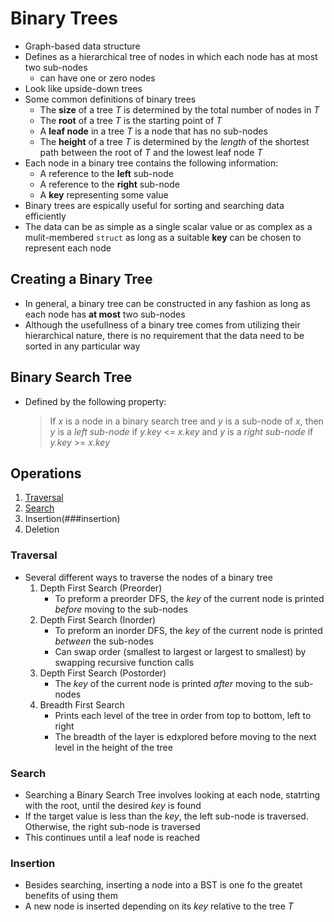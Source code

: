 # Binary Trees

- Graph-based data structure
- Defines as a hierarchical tree of nodes in which each node has at most two sub-nodes
  - can have one or zero nodes
- Look like upside-down trees
- Some common definitions of binary trees
  - The __size__ of a tree _T_ is determined by the total number of nodes in _T_
  - The __root__ of a tree _T_ is the starting point of _T_
  - A __leaf node__ in a tree _T_ is a node that has no sub-nodes
  - The __height__ of a tree _T_ is determined by the _length_ of the shortest path between the root of _T_ and the lowest leaf node _T_
- Each node in a binary tree contains the following information:
  - A reference to the __left__ sub-node
  - A reference to the __right__ sub-node
  - A __key__ representing some value
- Binary trees are espically useful for sorting and searching data efficiently
- The data can be as simple as a single scalar value or as complex as a mulit-membered `struct` as long as a suitable __key__ can be chosen to represent each node

## Creating a Binary Tree

- In general, a binary tree can be constructed in any fashion as long as each node has __at most__ two sub-nodes
- Although the usefullness of a binary tree comes from utilizing their hierarchical nature, there is no requirement that the data need to be sorted in any particular way

## Binary Search Tree

- Defined by the following property:
  > If _x_ is a node in a binary search tree and _y_ is a sub-node of _x_, then _y_ is a _left sub-node_ if _y.key_ <= _x.key_ and _y_ is a _right sub-node_ if _y.key_ >= _x.key_

## Operations

1. [Traversal](###traversal)
2. [Search](###search)
3. Insertion(###insertion)
4. Deletion

### Traversal

- Several different ways to traverse the nodes of a binary tree
    1. Depth First Search (Preorder)
        - To preform a preorder DFS, the _key_ of the current node is printed _before_ moving to the sub-nodes
    2. Depth First Search (Inorder)
        - To preform an inorder DFS, the _key_ of the current node is printed _between_ the sub-nodes 
        - Can swap order (smallest to largest or largest to smallest) by swapping recursive function calls
    3. Depth First Search (Postorder)
        - The _key_ of the current node is printed _after_ moving to the sub-nodes
    4. Breadth First Search
        - Prints each level of the tree in order from top to bottom, left to right
        - The breadth of the layer is edxplored before moving to the next level in the height of the tree

### Search

- Searching a Binary Search Tree involves looking at each node, statrting with the root, until the desired _key_ is found
- If the target value is less than the _key_, the left sub-node is traversed. Otherwise, the right sub-node is traversed
- This continues until a leaf node is reached

### Insertion

- Besides searching, inserting a node into a BST is one fo the greatet benefits of using them
- A new node is inserted depending on its *key* relative to the tree _T_
